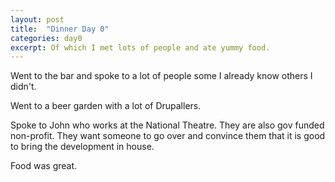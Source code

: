 ```yaml
---
layout: post
title:  "Dinner Day 0"
categories: day0
excerpt: Of which I met lots of people and ate yummy food.
---
```


Went to the bar and spoke to a lot of people some I already know others I didn't.

Went to a beer garden with a lot of Drupallers.

Spoke to John who works at the National Theatre. They are also gov funded non-profit. They want someone to go over and
convince them that it is good to bring the development in house.

Food was great.
